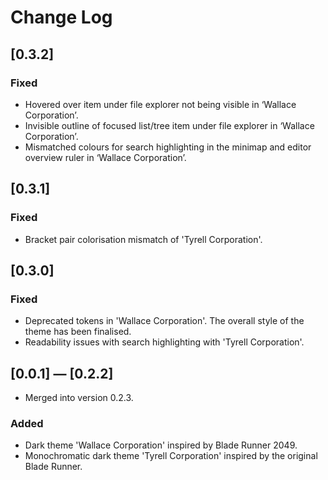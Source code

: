 # Change Log

## [0.3.2]
### Fixed
- Hovered over item under file explorer not being visible in ‘Wallace Corporation’.
- Invisible outline of focused list/tree item under file explorer in ‘Wallace Corporation’.
- Mismatched colours for search highlighting in the minimap and editor overview ruler in ‘Wallace Corporation’.

## [0.3.1]
### Fixed
- Bracket pair colorisation mismatch of 'Tyrell Corporation'.

## [0.3.0]
### Fixed
- Deprecated tokens in 'Wallace Corporation'. The overall style of the theme has been finalised.
- Readability issues with search highlighting with 'Tyrell Corporation'. 

## [0.0.1] — [0.2.2]
- Merged into version 0.2.3.
### Added
- Dark theme 'Wallace Corporation' inspired by Blade Runner 2049.
- Monochromatic dark theme 'Tyrell Corporation' inspired by the original Blade Runner.